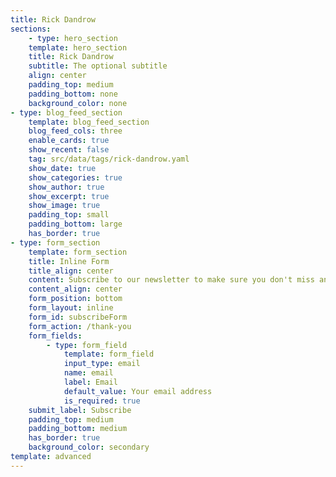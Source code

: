 ```yaml
---
title: Rick Dandrow
sections:
	- type: hero_section
	template: hero_section
	title: Rick Dandrow
	subtitle: The optional subtitle
	align: center
	padding_top: medium
	padding_bottom: none
	background_color: none
- type: blog_feed_section
	template: blog_feed_section
	blog_feed_cols: three
	enable_cards: true
	show_recent: false
	tag: src/data/tags/rick-dandrow.yaml
	show_date: true
	show_categories: true
	show_author: true
	show_excerpt: true
	show_image: true
	padding_top: small
	padding_bottom: large
	has_border: true
- type: form_section
	template: form_section
	title: Inline Form
	title_align: center
	content: Subscribe to our newsletter to make sure you don't miss anything.
	content_align: center
	form_position: bottom
	form_layout: inline
	form_id: subscribeForm
	form_action: /thank-you
	form_fields:
		- type: form_field
			template: form_field
			input_type: email
			name: email
			label: Email
			default_value: Your email address
			is_required: true
	submit_label: Subscribe
	padding_top: medium
	padding_bottom: medium
	has_border: true
	background_color: secondary
template: advanced
---
```

